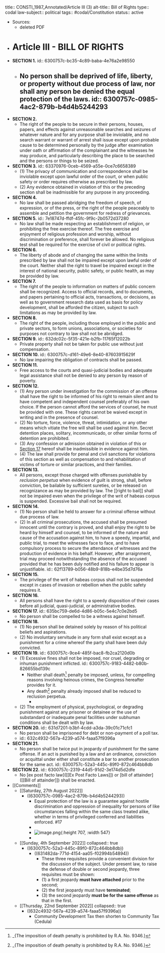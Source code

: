 title:: CONSTI_1987_Annotated/Article III (3)
alt-title:: Bill of Rights
type:: codal
law-subject:: political
tags:: #codal/Constitution
status:: active

- Sources:
	- deleted PDF
- # Article III - BILL OF RIGHTS
- **SECTION 1.**
  id:: 6300757c-bc35-4c89-baba-4e76a2e98550
	- No person shall be deprived of life, liberty, or property without **due process of law**, nor shall any person be denied the **equal protection of the laws**.
	  id:: 6300757c-0985-4ac2-879b-b4d4b5244293
		-
- **SECTION 2.**
	- The right of the people to be secure in their persons, houses, papers, and effects against unreasonable searches and seizures of whatever nature and for any purpose shall be inviolable, and no search warrant or warrant of arrest shall issue except upon probable cause to be determined personally by the judge after examination under oath or affirmation of the complainant and the witnesses he may produce, and particularly describing the place to be searched and the persons or things to be seized.
- **SECTION 3.**
  id:: 63370976-0ceb-4569-a55e-0ce7c6658389
	- (1) The privacy of communication and correspondence shall be inviolable except upon lawful order of the court, or when public safety or order requires otherwise as prescribed by law.
	- (2) Any evidence obtained in violation of this or the preceding section shall be inadmissible for any purpose in any proceeding.
- **SECTION 4.**
	- No law shall be passed abridging the freedom of speech, of expression, or of the press, or the right of the people peaceably to assemble and petition the government for redress of grievances.
- **SECTION 5.**
  id:: 7e18747d-ffdf-45fc-9f9c-2b0572d37280
	- No law shall be made respecting an establishment of religion, or prohibiting the free exercise thereof. The free exercise and enjoyment of religious profession and worship, without discrimination or preference, shall forever be allowed. No religious test shall be required for the exercise of civil or political rights.
- **SECTION 6.**
	- The liberty of abode and of changing the same within the limits prescribed by law shall not be impaired except upon lawful order of the court. Neither shall the right to travel be impaired except in the interest of national security, public safety, or public health, as may be provided by law.
- **SECTION 7.**
	- The right of the people to information on matters of public concern shall be recognized. Access to official records, and to documents, and papers pertaining to official acts, transactions, or decisions, as well as to government research data used as basis for policy development, shall be afforded the citizen, subject to such limitations as may be provided by law.
- **SECTION 8.**
	- The right of the people, including those employed in the public and private sectors, to form unions, associations, or societies for purposes not contrary to law shall not be abridged.
- **SECTION 9.**
  id:: 632dc02c-5f35-421e-b2fb-11765f12022b
	- Private property shall not be taken for public use without just compensation.
- **SECTION 10.**
  id:: 6300757c-d161-49e6-8e40-87603915629f
	- No law impairing the obligation of contracts shall be passed.
- **SECTION 11.**
	- Free access to the courts and quasi-judicial bodies and adequate legal assistance shall not be denied to any person by reason of poverty.
- **SECTION 12.**
	- (1) Any person under investigation for the commission of an offense shall have the right to be informed of his right to remain silent and to have competent and independent counsel preferably of his own choice. If the person cannot afford the services of counsel, he must be provided with one. These rights cannot be waived except in writing and in the presence of counsel.
	- (2) No torture, force, violence, threat, intimidation, or any other means which vitiate the free will shall be used against him. Secret detention places, solitary, incommunicado, or other similar forms of detention are prohibited.
	- (3) Any confession or admission obtained in violation of this or [Section 17](((635bc759-de6d-4d86-b05c-5e4c7c0e2bd5))) hereof shall be inadmissible in evidence against him.
	- (4) The law shall provide for penal and civil sanctions for violations of this section as well as compensation to and rehabilitation of victims of torture or similar practices, and their families.
- **SECTION 13.**
	- All persons, except those charged with offenses punishable by *reclusion perpetua* when evidence of guilt is strong, shall, before conviction, be bailable by sufficient sureties, or be released on recognizance as may be provided by law. The [[right to bail]] shall not be impaired even when the privilege of the writ of habeas corpus is suspended. Excessive bail shall not be required.
- **SECTION 14.**
	- (1) No person shall be held to answer for a criminal offense without due process of law.
	- (2) In all criminal prosecutions, the accused shall be presumed innocent until the contrary is proved, and shall enjoy the right to be heard by himself and counsel, to be informed of the nature and cause of the accusation against him, to have a speedy, impartial, and public trial, to meet the witnesses face to face, and to have compulsory process to secure the attendance of witnesses and the production of evidence in his behalf. However, after arraignment, trial may proceed notwithstanding the absence of the accused provided that he has been duly notified and his failure to appear is unjustifiable.
	  id:: 62f13789-b056-48b9-818b-e4be35d7d76a
- **SECTION 15.**
	- The privilege of the writ of habeas corpus shall not be suspended except in cases of invasion or rebellion when the public safety requires it.
- **SECTION 16.**
	- All persons shall have the right to a speedy disposition of their cases before all judicial, quasi-judicial, or administrative bodies.
- **SECTION 17.**
  id:: 635bc759-de6d-4d86-b05c-5e4c7c0e2bd5
	- No person shall be compelled to be a witness against himself.
- **SECTION 18.**
	- (1) No person shall be detained solely by reason of his political beliefs and aspirations.
	- (2) No involuntary servitude in any form shall exist except as a punishment for a crime whereof the party shall have been duly convicted.
- **SECTION 19.**
  id:: 6300757c-9ce4-485f-bac8-fb2ca2120d0b
	- (1) Excessive fines shall not be imposed, nor cruel, degrading or inhuman punishment inflicted.
	  id:: 6300757c-9183-4482-b80b-826655bd139c
		- Neither shall death[^DP] penalty be imposed, unless, for compelling reasons involving heinous crimes, the Congress hereafter provides for it.
		- Any death[^DP] penalty already imposed shall be reduced to reclusion perpetua.
			- [^DP]: _{The imposition of death penalty is prohibited by R.A. No. 9346.}
	- (2) The employment of physical, psychological, or degrading punishment against any prisoner or detainee or the use of substandard or inadequate penal facilities under subhuman conditions shall be dealt with by law.
- **SECTION 20.**
  id:: 631d7201-b3bf-4cdd-a3da-39c01c71cfc1
	- No person shall be imprisoned for debt or non-payment of a poll tax.
	- id:: 632c4932-567a-4239-a574-faaa57f9396a
- **SECTION 21.**
	- No person shall be twice put in jeopardy of punishment for the same offense. If an act is punished by a law and an ordinance, conviction or acquittal under either shall constitute a bar to another prosecution for the same act.
	  id:: 6300757c-52a3-445c-89f0-872c464bb8db
- **SECTION 22.**
  id:: 6300757c-2319-44d5-91d2-3e174d5d2dfe
	- No [ex post facto law]([[Ex Post Facto Laws]]) or [bill of attainder]([[Bill of attainder]]) shall be enacted.
- [[Comments]]
	- [[Saturday, 27th August 2022]]
		- ((6300757c-0985-4ac2-879b-b4d4b5244293))
			- Equal protection of the law is a guarantee against hostile discrimination and oppression of inequality for persons of like circumstances falling within the same class treated alike, whether in terms of privileged conferred and liabilities enforced. #17
			-
			- ![image.png](../assets/image_1661659309259_0.png){:height 707, :width 547}
			-
	- [[Sunday, 4th September 2022]]
	  collapsed:: true
		- ((6300757c-52a3-445c-89f0-872c464bb8db))
			- ((631482da-771d-4154-aa05-f02994b54894))
				- These three requisites provide a convenient division for the discussion of the subject. Under present law, to raise the defense of double or second jeopardy, three requisites must be shown:
				- (1) a first jeopardy **must have attached** prior to the second;
				- (2) the first jeopardy must have **terminated**;
				- (3) the second jeopardy **must be for the same offense** as that in the first.
	- [[Thursday, 22nd September 2022]]
	  collapsed:: true
		- ((632c4932-567a-4239-a574-faaa57f9396a))
			- Community Development Tax then shorten to Community Tax (Cedula)